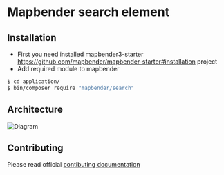 # Mapbender search element



## Installation 
* First you need installed mapbender3-starter https://github.com/mapbender/mapbender-starter#installation project
* Add required module to mapbender

```sh
$ cd application/
$ bin/composer require "mapbender/search"
```

## Architecture

![Diagram](http://www.plantuml.com/plantuml/proxy?src=https://raw.githubusercontent.com/mapbender/search/master/Documents/ERM.puml)

## Contributing

Please read official [contibuting documentation](https://github.com/mapbender/mapbender-starter/blob/feature/contributing-doc/CONTRIBUTING.md#modules)
